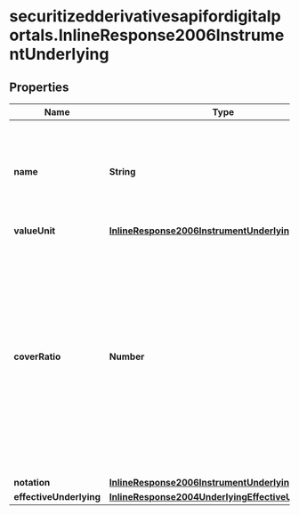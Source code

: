 # securitizedderivativesapifordigitalportals.InlineResponse2006InstrumentUnderlying

## Properties

Name | Type | Description | Notes
------------ | ------------- | ------------- | -------------
**name** | **String** | Name of the underlying, provided also if there is no notation for the underlying. | [optional] 
**valueUnit** | [**InlineResponse2006InstrumentUnderlyingValueUnit**](InlineResponse2006InstrumentUnderlyingValueUnit.md) |  | [optional] 
**coverRatio** | **Number** | Cover ratio. It indicates the number of units of the underlying to which the securitized derivative refers. If the underlying is a bond the cover ratio represents the value of one percentage point.  | [optional] 
**notation** | [**InlineResponse2006InstrumentUnderlyingNotation**](InlineResponse2006InstrumentUnderlyingNotation.md) |  | [optional] 
**effectiveUnderlying** | [**InlineResponse2004UnderlyingEffectiveUnderlying**](InlineResponse2004UnderlyingEffectiveUnderlying.md) |  | [optional] 


